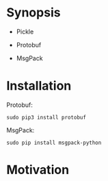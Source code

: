 # Synopsis


* Pickle

* Protobuf

* MsgPack

# Installation
Protobuf:

`sudo pip3 install protobuf`

MsgPack:

`sudo pip install msgpack-python`
# Motivation

